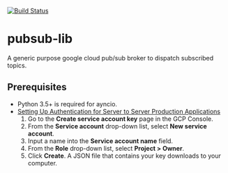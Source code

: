 [![Build Status](https://travis-ci.org/drmobile/pubsub-lib.svg?branch=master)](https://travis-ci.org/drmobile/pubsub-lib)

# pubsub-lib

A generic purpose google cloud pub/sub broker to dispatch subscribed topics.

## Prerequisites

* Python 3.5+ is required for ayncio.
* [Setting Up Authentication for Server to Server Production Applications](https://cloud.google.com/docs/authentication/production)
    1. Go to the **Create service account key** page in the GCP Console.
    2. From the **Service account** drop-down list, select **New service account**.
    3. Input a name into the **Service account name** field.
    4. From the **Role** drop-down list, select **Project > Owner**.
    5. Click **Create**. A JSON file that contains your key downloads to your computer.
